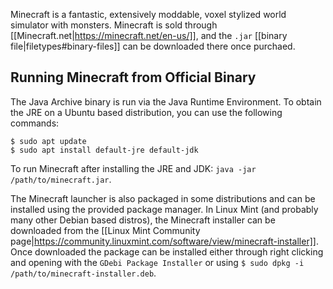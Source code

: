 Minecraft is a fantastic, extensively moddable, voxel stylized world simulator with monsters. Minecraft is sold through [[Minecraft.net|https://minecraft.net/en-us/]], and the `.jar` [[binary file|filetypes#binary-files]] can be downloaded there once purchaed.

## Running Minecraft from Official Binary

The Java Archive binary is run via the Java Runtime Environment. To obtain the JRE on a Ubuntu based distribution, you can use the following commands:

```
$ sudo apt update
$ sudo apt install default-jre default-jdk
```

To run Minecraft after installing the JRE and JDK: `java -jar /path/to/minecraft.jar`. 

The Minecraft launcher is also packaged in some distributions and can be installed using the provided package manager. In Linux Mint (and probably many other Debian based distros), the Minecraft installer can be downloaded from the [[Linux Mint Community page|https://community.linuxmint.com/software/view/minecraft-installer]]. Once downloaded the package can be installed either through right clicking and opening with the `GDebi Package Installer` or using `$ sudo dpkg -i /path/to/minecraft-installer.deb`.
